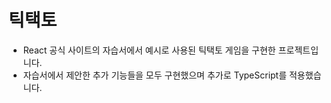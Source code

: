# 틱택토
- React 공식 사이트의 자습서에서 예시로 사용된 틱택토 게임을 구현한 프로젝트입니다.
- 자습서에서 제안한 추가 기능들을 모두 구현했으며 추가로 TypeScript를 적용했습니다.
